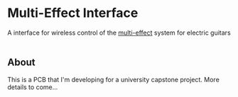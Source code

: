 # Multi-Effect Interface
A interface for wireless control of the [multi-effect](https://github.com/CraigCrundwell/Multi-Effect) system for electric guitars <br /> <br />




## About
This is a PCB that I'm developing for a university capstone project. More details to come... 
